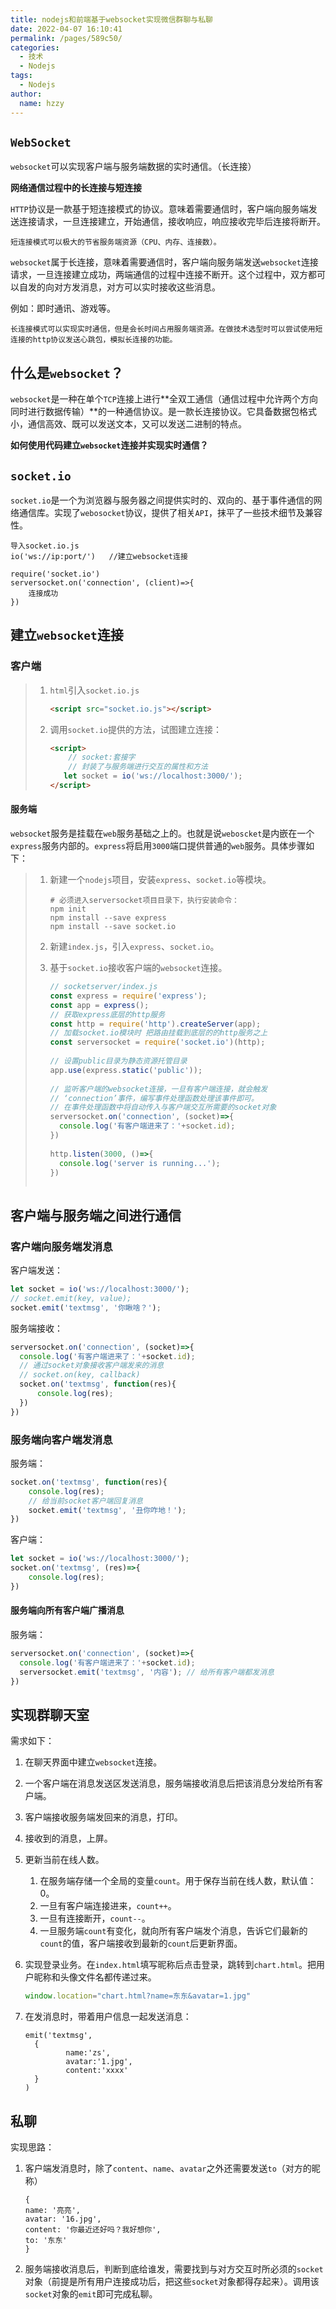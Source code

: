 ```yaml
---
title: nodejs和前端基于websocket实现微信群聊与私聊
date: 2022-04-07 16:10:41
permalink: /pages/589c50/
categories:
  - 技术
  - Nodejs
tags:
  - Nodejs
author: 
  name: hzzy
---
```


## `WebSocket`

`websocket`可以实现客户端与服务端数据的实时通信。（长连接）

**网络通信过程中的长连接与短连接**

`HTTP`协议是一款基于短连接模式的协议。意味着需要通信时，客户端向服务端发送连接请求，一旦连接建立，开始通信，接收响应，响应接收完毕后连接将断开。

`短连接模式可以极大的节省服务端资源（CPU、内存、连接数）。`

`websocket`属于长连接，意味着需要通信时，客户端向服务端发送`websocket`连接请求，一旦连接建立成功，两端通信的过程中连接不断开。这个过程中，双方都可以自发的向对方发消息，对方可以实时接收这些消息。

例如：即时通讯、游戏等。

`长连接模式可以实现实时通信，但是会长时间占用服务端资源。在做技术选型时可以尝试使用短连接的http协议发送心跳包，模拟长连接的功能。`



## 什么是`websocket`？

`websocket`是一种在单个`TCP`连接上进行**全双工通信（通信过程中允许两个方向同时进行数据传输）**的一种通信协议。是一款长连接协议。它具备数据包格式小，通信高效、既可以发送文本，又可以发送二进制的特点。

**如何使用代码建立`websocket`连接并实现实时通信？**



## `socket.io`

`socket.io`是一个为浏览器与服务器之间提供实时的、双向的、基于事件通信的网络通信库。实现了`webosocket`协议，提供了相关`API`，抹平了一些技术细节及兼容性。

```
导入socket.io.js
io('ws://ip:port/')   //建立websocket连接
```

```
require('socket.io')
serversocket.on('connection', (client)=>{
	连接成功
})
```

## 建立`websocket`连接

### 客户端

> 1. `html`引入`socket.io.js`
>
>    ```html
>    <script src="socket.io.js"></script>
>
> 2. 调用`socket.io`提供的方法，试图建立连接：
>
>    ```html
>    <script>
>        // socket:套接字 
>        // 封装了与服务端进行交互的属性和方法
>    	let socket = io('ws://localhost:3000/');
>    </script>
>    ```

#### 服务端

`websocket`服务是挂载在`web`服务基础之上的。也就是说`weboscket`是内嵌在一个`express`服务内部的。`express`将启用`3000`端口提供普通的`web`服务。具体步骤如下：

> 1. 新建一个`nodejs`项目，安装`express`、`socket.io`等模块。
>
>    ```shell
>    # 必须进入serversocket项目目录下，执行安装命令：
>    npm init
>    npm install --save express
>    npm install --save socket.io
>    ```
>
> 2. 新建`index.js`，引入`express`、`socket.io`。
>
> 3. 基于`socket.io`接收客户端的`websocket`连接。
>
>    ```javascript
>    // socketserver/index.js 
>    const express = require('express');
>    const app = express();
>    // 获取express底层的http服务
>    const http = require('http').createServer(app);
>    // 加载socket.io模块时 把路由挂载到底层的的http服务之上
>    const serversocket = require('socket.io')(http);
>             
>    // 设置public目录为静态资源托管目录
>    app.use(express.static('public'));
>             
>    // 监听客户端的websocket连接，一旦有客户端连接，就会触发
>    // ‘connection’事件，编写事件处理函数处理该事件即可。
>    // 在事件处理函数中将自动传入与客户端交互所需要的socket对象
>    serversocket.on('connection', (socket)=>{
>      console.log('有客户端进来了：'+socket.id);
>    })
>             
>    http.listen(3000, ()=>{
>      console.log('server is running...');
>    })
>             
>    ```



## 客户端与服务端之间进行通信

### 客户端向服务端发消息

客户端发送：

```javascript
let socket = io('ws://localhost:3000/');
// socket.emit(key, value);
socket.emit('textmsg', '你瞅啥？');
```

服务端接收：

```javascript
serversocket.on('connection', (socket)=>{
  console.log('有客户端进来了：'+socket.id);
  // 通过socket对象接收客户端发来的消息
  // socket.on(key, callback)
  socket.on('textmsg', function(res){
      console.log(res);
  })
})
```

### 服务端向客户端发消息

服务端：

```javascript
socket.on('textmsg', function(res){
    console.log(res);
    // 给当前socket客户端回复消息
    socket.emit('textmsg', '丑你咋地！');
})
```

客户端：

```javascript
let socket = io('ws://localhost:3000/');
socket.on('textmsg', (res)=>{
    console.log(res);
})
```

#### 服务端向所有客户端广播消息

服务端：

```javascript
serversocket.on('connection', (socket)=>{
  console.log('有客户端进来了：'+socket.id);
  serversocket.emit('textmsg', '内容'); // 给所有客户端都发消息
})
```

## 实现群聊天室

需求如下：

1. 在聊天界面中建立`websocket`连接。

2. 一个客户端在消息发送区发送消息，服务端接收消息后把该消息分发给所有客户端。

3. 客户端接收服务端发回来的消息，打印。

4. 接收到的消息，上屏。

5. 更新当前在线人数。
   1. 在服务端存储一个全局的变量`count`。用于保存当前在线人数，默认值：0。
   2. 一旦有客户端连接进来，`count++`。
   3. 一旦有连接断开，`count--`。
   4. 一旦服务端`count`有变化，就向所有客户端发个消息，告诉它们最新的`count`的值，客户端接收到最新的`count`后更新界面。
   
6. 实现登录业务。在`index.html`填写昵称后点击登录，跳转到`chart.html`。把用户昵称和头像文件名都传递过来。

   ```javascript
   window.location="chart.html?name=东东&avatar=1.jpg"
   ```

7. 在发消息时，带着用户信息一起发送消息：

   ```
   emit('textmsg', 
   	 {
            name:'zs', 
            avatar:'1.jpg', 
            content:'xxxx'
   	 }
   )
   ```

## 私聊

实现思路：

1. 客户端发消息时，除了`content`、`name`、`avatar`之外还需要发送`to`（对方的昵称）

    ```
    {
    name: '亮亮',
    avatar: '16.jpg',
    content: '你最近还好吗？我好想你',
    to: '东东'
    }
    ```

2. 服务端接收消息后，判断到底给谁发，需要找到与对方交互时所必须的`socket`对象（前提是所有用户连接成功后，把这些`socket`对象都得存起来）。调用该`socket`对象的`emit`即可完成私聊。
